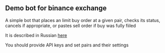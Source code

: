 ## Demo bot for binance exchange

A simple bot that places an limit buy order at a given pair, checks its status, cancels if appropriate, or pastes sell order if buy was fully fiiled

It is described in Russian [here](https://bablofil.ru/bot-dlya-binance/)

You should provide API keys and set pairs and their settings
